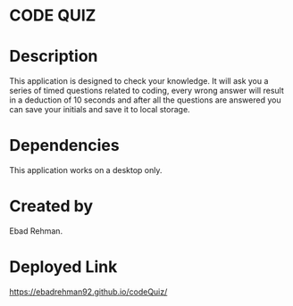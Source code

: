 # CODE QUIZ

# Description

This application is designed to check your knowledge. It will ask you a series of timed questions related to coding, every wrong answer will result in a deduction of 10 seconds and after all the questions are answered you can save your initials and save it to local storage.

# Dependencies

This application works on a desktop only.

# Created by

Ebad Rehman.

# Deployed Link

https://ebadrehman92.github.io/codeQuiz/
